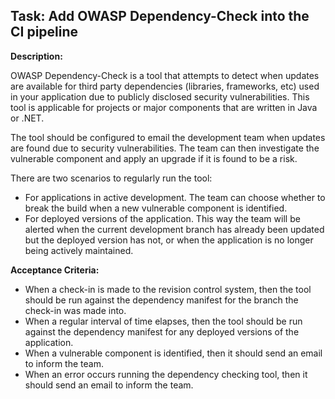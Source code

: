 ## Task: Add OWASP Dependency-Check into the CI pipeline
**Description:**

OWASP Dependency-Check is a tool that attempts to detect when updates are
available for third party dependencies (libraries, frameworks, etc) used in
your application due to publicly disclosed security vulnerabilities. This
tool is applicable for projects or major components that are written in Java or
.NET.

The tool should be configured to email the development team when updates are
found due to security vulnerabilities. The team can then investigate the
vulnerable component and apply an upgrade if it is found to be a risk.

There are two scenarios to regularly run the tool:
* For applications in active development. The team can choose whether to break
  the build when a new vulnerable component is identified.
* For deployed versions of the application. This way the team will be alerted
  when the current development branch has already been updated but the deployed
  version has not, or when the application is no longer being actively
  maintained.

**Acceptance Criteria:**

* When a check-in is made to the revision control system, then the tool should
  be run against the dependency manifest for the branch the check-in was made
  into.
* When a regular interval of time elapses, then the tool should be run against
  the dependency manifest for any deployed versions of the application.
* When a vulnerable component is identified, then it should send an email to
  inform the team.
* When an error occurs running the dependency checking tool, then it should send
  an email to inform the team.
